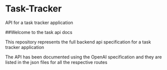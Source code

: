 # Task-Tracker
API for a task tracker application

##Welcome to the task api docs

This repository represents the full backend api specification for a task tracker application

The API has been documented using the OpenAI specification and they are listed in the json files for all the respective routes
